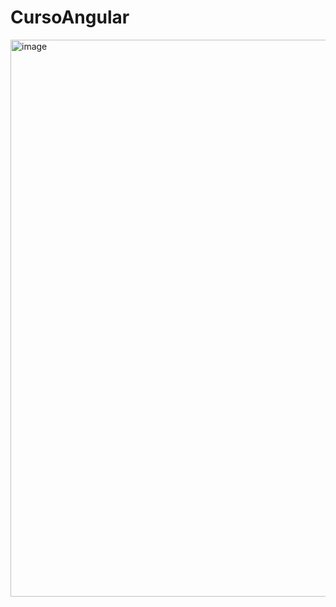 # CursoAngular

<img width="757" height="891" alt="image" src="https://github.com/user-attachments/assets/02dd210a-4ba0-410e-b075-ec716220c8b3" />
